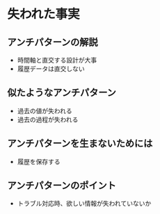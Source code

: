 # 失われた事実

## アンチパターンの解説

* 時間軸と直交する設計が大事
* 履歴データは直交しない

## 似たようなアンチパターン

* 過去の値が失われる
* 過去の過程が失われる

## アンチパターンを生まないためには

* 履歴を保存する

## アンチパターンのポイント

* トラブル対応時、欲しい情報が失われていないか
